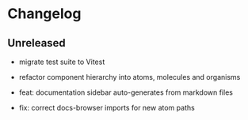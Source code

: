 # Changelog

## Unreleased

- migrate test suite to Vitest

- refactor component hierarchy into atoms, molecules and organisms

- feat: documentation sidebar auto-generates from markdown files

- fix: correct docs-browser imports for new atom paths


